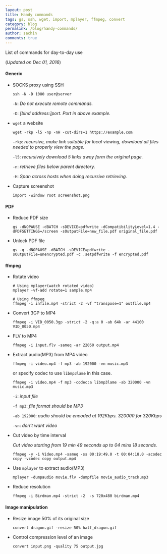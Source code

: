 ```yaml
---
layout: post
title: Handy commands
tags: gs, ssh, wget, import, mplayer, ffmpeg, convert
category: blog
permalink: /blog/handy-commands/
author: sachin
comments: true
---
```


List of commands for day-to-day use

(*Updated on Dec 01, 2016*)

#### Generic

* SOCKS proxy using SSH

  ```
  ssh -N -D 1080 user@server
  ```

  `-N`: *Do not execute remote commands.*

  `-D`: *[bind address:]port. Port in above example.*


* `wget` a website

  ```
  wget -rkp -l5 -np -nH -cut-dirs=1 https://example.com
  ```

  `-rkp`: *recursive, make link suitable for local viewing, download
all files needed to properly view the page.*

  `-l5`: *recursively download 5 links away form the original page.*

  `-n`: *retrieve files below parent directory.*

  `-H`: *Span across hosts when doing recursive retrieving.*

* Capture screenshot

  ```
  import -window root screenshot.png
  ```

#### PDF

* Reduce PDF size

  ```
  gs -dNOPAUSE -dBATCH -sDEVICE=pdfwrite -dCompatibilityLevel=1.4 -dPDFSETTINGS=/screen -sOutputFile=new_file.pdf original_file.pdf
  ```

* Unlock PDF file

  ```
  gs -q -dNOPAUSE -dBATCH -sDEVICE=pdfwrite -sOutputFile=unencrypted.pdf -c .setpdfwrite -f encrypted.pdf
  ```

#### ffmpeg

* Rotate video

  ```
  # Using mplayer(watch rotated video)
  mplayer -vf-add rotate=1 sample.mp4

  # Using ffmpeg
  ffmpeg -i infile.mp4 -strict -2 -vf "transpose=1" outfile.mp4
  ```

* Convert 3GP to MP4

  ```
  ffmpeg -i VID_0050.3gp -strict -2 -q:a 0 -ab 64k -ar 44100 VID_0050.mp4
  ```

* FLV to MP4

  ```
  ffmpeg -i input.flv -sameq -ar 22050 output.mp4
  ```

* Extract audio(MP3) from MP4 video

  ```
  ffmpeg -i video.mp4 -f mp3 -ab 192000 -vn music.mp3
  ```

  or specify codec to use `libmp3lame` in this case.

  ```
  ffmpeg -i video.mp4 -f mp3 -codec:a libmp3lame -ab 320000 -vn music.mp3
  ```

  `-i`: *input file*

  `-f mp3`: *file format should be MP3*

  `-ab 192000`: *audio should be encoded at 192Kbps. 320000 for 320Kbps*

  `-vn`: *don't want video*


* Cut video by time interval

  *Cut video starting from 19 min 49 seconds up to 04 mins 18 seconds.*

  ```
  ffmpeg -y -i Video.mp4 -sameq -ss 00:19:49.0 -t 00:04:18.0 -acodec copy -vcodec copy output.mp4
  ```

* Use `mplayer` to extract audio(MP3)

  ```
  mplayer -dumpaudio movie.flv -dumpfile movie_audio_track.mp3
  ```

* Reduce resolution

  ```
  ffmpeg -i Birdman.mp4 -strict -2  -s 720x480 birdman.mp4
  ```

#### Image manipulation

* Resize image 50% of its original size

  ```
  convert dragon.gif -resize 50% half_dragon.gif
  ```

* Control compression level of an image

  ```
  convert input.png -quality 75 output.jpg
  ```
